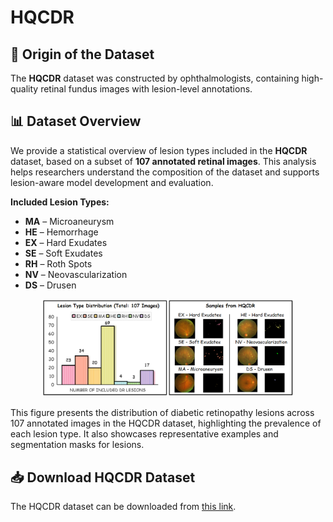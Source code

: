 # HQCDR

## 🏥 Origin of the Dataset

The **HQCDR** dataset was constructed by ophthalmologists, containing high-quality retinal fundus images with lesion-level annotations. 

## 📊 Dataset Overview

We provide a statistical overview of lesion types included in the **HQCDR** dataset, based on a subset of **107 annotated retinal images**. This analysis helps researchers understand the composition of the dataset and supports lesion-aware model development and evaluation.

**Included Lesion Types:**

- **MA** – Microaneurysm  
- **HE** – Hemorrhage  
- **EX** – Hard Exudates  
- **SE** – Soft Exudates  
- **RH** – Roth Spots  
- **NV** – Neovascularization  
- **DS** – Drusen

<p align="center">
    <img src="./preview.PNG" alt="Lesion Distribution Chart" width="80%">
  </a>
</p>
This figure presents the distribution of diabetic retinopathy lesions across 107 annotated images in the HQCDR dataset, highlighting the prevalence of each lesion type. It also showcases representative examples and segmentation masks for lesions.

## 📥 Download HQCDR Dataset
The HQCDR dataset can be downloaded from [this link](https://drive.google.com/file/d/1368HgfogsjBzFa7DpF2mb20ScNaLlgSI/view?usp=drive_link).
